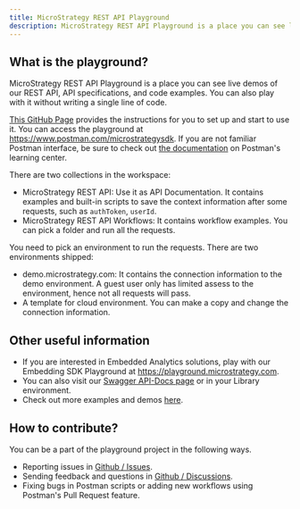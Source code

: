 ```yaml
---
title: MicroStrategy REST API Playground
description: MicroStrategy REST API Playground is a place you can see live demos of our REST API, API specifications, and code examples. You can also play with it without writing a single line of code.
---
```


## What is the playground?

MicroStrategy REST API Playground is a place you can see live demos of our REST API, API specifications, and code examples. You can also play with it without writing a single line of code.

[This GitHub Page](https://github.com/MicroStrategy/rest-api-playground) provides the instructions for you to set up and start to use it. You can access the playground at <https://www.postman.com/microstrategysdk>. If you are not familiar Postman interface, be sure to check out [the documentation](https://learning.postman.com/docs/getting-started/introduction/) on Postman's learning center.

There are two collections in the workspace:

- MicroStrategy REST API: Use it as API Documentation. It contains examples and built-in scripts to save the context information after some requests, such as `authToken`, `userId`.
- MicroStrategy REST API Workflows: It contains workflow examples. You can pick a folder and run all the requests.

You need to pick an environment to run the requests. There are two environments shipped:

- demo.microstrategy.com: It contains the connection information to the demo environment. A guest user only has limited assess to the environment, hence not all requests will pass.
- A template for cloud environment. You can make a copy and change the connection information.

## Other useful information

- If you are interested in Embedded Analytics solutions, play with our Embedding SDK Playground at <https://playground.microstrategy.com>.
- You can also visit our [Swagger API-Docs page](https://demo.microstrategy.com/MicroStrategyLibrary/api-docs/index.html) or in your Library environment.
- Check out more examples and demos [here](https://github.com/MicroStrategy).

## How to contribute?

You can be a part of the playground project in the following ways.

- Reporting issues in [Github / Issues](https://github.com/MicroStrategy/rest-api-playground/issues).
- Sending feedback and questions in [Github / Discussions](https://github.com/MicroStrategy/rest-api-playground/discussions).
- Fixing bugs in Postman scripts or adding new workflows using Postman's Pull Request feature.
